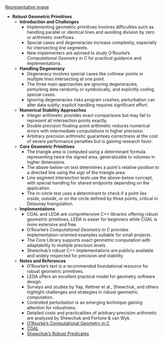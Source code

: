 [Representative image](ADM-ch17-geometric-primitives.best.png)

- **Robust Geometric Primitives**
  - **Introduction and Challenges**
    - Implementing geometric primitives involves difficulties such as handling parallel or identical lines and avoiding division by zero or arithmetic overflows.  
    - Special cases and degeneracies increase complexity, especially for intersecting line segments.  
    - New implementers are advised to study O’Rourke’s *Computational Geometry in C* for practical guidance and implementations.  
  - **Handling Degeneracy**
    - Degeneracy involves special cases like collinear points or multiple lines intersecting at one point.  
    - The three main approaches are ignoring degeneracies, perturbing data randomly or symbolically, and explicitly coding special cases.  
    - Ignoring degeneracies risks program crashes; perturbation can alter data subtly; explicit handling requires significant effort.  
  - **Numerical Stability Approaches**
    - Integer arithmetic provides exact comparisons but may fail to represent all intersection points exactly.  
    - Double precision floating-point arithmetic reduces numerical errors with intermediate computations in higher precision.  
    - Arbitrary precision arithmetic guarantees correctness at the cost of severe performance penalties but is gaining research favor.  
  - **Core Geometric Primitives**
    - The triangle area is computed using a determinant formula representing twice the signed area, generalizable to volumes in higher dimensions.  
    - The above-below-on test determines a point's relative position to a directed line using the sign of the triangle area.  
    - Line segment intersection tests use the above-below concept, with special handling for shared endpoints depending on the application.  
    - The in-circle test uses a determinant to check if a point lies inside, outside, or on the circle defined by three points, critical in Delaunay triangulation.  
  - **Implementations**
    - CGAL and LEDA are comprehensive C++ libraries offering robust geometric primitives; LEDA is easier for beginners while CGAL is more extensive and free.  
    - O’Rourke’s *Computational Geometry in C* provides implementation-oriented examples suitable for small projects.  
    - The Core Library supports exact geometric computation with adaptability to multiple precision levels.  
    - Shewchuk’s robust C++ implementations are publicly available and widely respected for precision and stability.  
  - **Notes and References**
    - O’Rourke’s text is a recommended foundational resource for robust geometric primitives.  
    - LEDA offers an excellent practical model for geometry software design.  
    - Surveys and studies by Yap, Kettner et al., Shewchuk, and others highlight challenges and strategies in robust geometric computation.  
    - Controlled perturbation is an emerging technique gaining attention for robustness.  
    - Detailed costs and practicalities of arbitrary-precision arithmetic are analyzed by Shewchuk and Fortune & van Wyk.  
    - [O’Rourke’s Computational Geometry in C](https://cs.smith.edu/~orourke/books/Computational_Geometry_in_C/)  
    - [CGAL](https://www.cgal.org)  
    - [Shewchuk’s Robust Predicates](http://www.cs.cmu.edu/~quake/robust.html)
